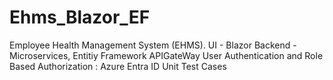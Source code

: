 # Ehms_Blazor_EF
Employee Health Management System (EHMS). UI - Blazor Backend - Microservices, Entitiy Framework APIGateWay User Authentication and Role Based Authorization : Azure Entra ID
Unit Test Cases
